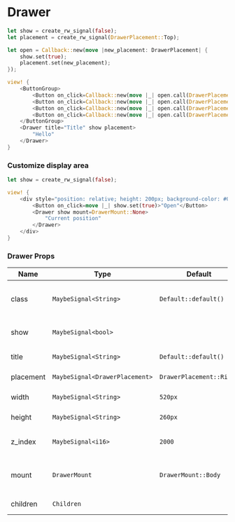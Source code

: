 # Drawer

```rust demo
let show = create_rw_signal(false);
let placement = create_rw_signal(DrawerPlacement::Top);

let open = Callback::new(move |new_placement: DrawerPlacement| {
    show.set(true);
    placement.set(new_placement);
});

view! {
    <ButtonGroup>
        <Button on_click=Callback::new(move |_| open.call(DrawerPlacement::Top))>"Top"</Button>
        <Button on_click=Callback::new(move |_| open.call(DrawerPlacement::Right))>"Right"</Button>
        <Button on_click=Callback::new(move |_| open.call(DrawerPlacement::Bottom))>"Bottom"</Button>
        <Button on_click=Callback::new(move |_| open.call(DrawerPlacement::Left))>"Left"</Button>
    </ButtonGroup>
    <Drawer title="Title" show placement>
        "Hello"
    </Drawer>
}
```

### Customize display area

```rust demo
let show = create_rw_signal(false);

view! {
    <div style="position: relative; height: 200px; background-color: #0078ff88;">
        <Button on_click=move |_| show.set(true)>"Open"</Button>
        <Drawer show mount=DrawerMount::None>
            "Current position"
        </Drawer>
    </div>
}
```

### Drawer Props

| Name      | Type                           | Default                  | Desciption                                |
| --------- | ------------------------------ | ------------------------ | ----------------------------------------- |
| class     | `MaybeSignal<String>`          | `Default::default()`     | Addtional classes for the drawer element. |
| show      | `MaybeSignal<bool>`            |                          | Whether to show drawer.                   |
| title     | `MaybeSignal<String>`          | `Default::default()`     | Drawer title.                             |
| placement | `MaybeSignal<DrawerPlacement>` | `DrawerPlacement::Right` | Drawer placement.                         |
| width     | `MaybeSignal<String>`          | `520px`                  | Drawer width.                             |
| height    | `MaybeSignal<String>`          | `260px`                  | Drawer height.                            |
| z_index   | `MaybeSignal<i16>`             | `2000`                   | z-index of the drawer.                    |
| mount     | `DrawerMount`                  | `DrawerMount::Body`      | Container node of the drawer.             |
| children  | `Children`                     |                          | Drawer content.                           |
